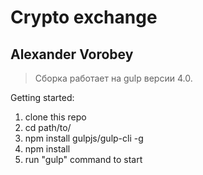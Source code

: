 # Crypto exchange

## Alexander Vorobey
> Сборка работает на gulp версии 4.0. 

Getting started:

1. clone this repo
2. cd path/to/
3. npm install gulpjs/gulp-cli -g
4. npm install
6. run "gulp" command to start